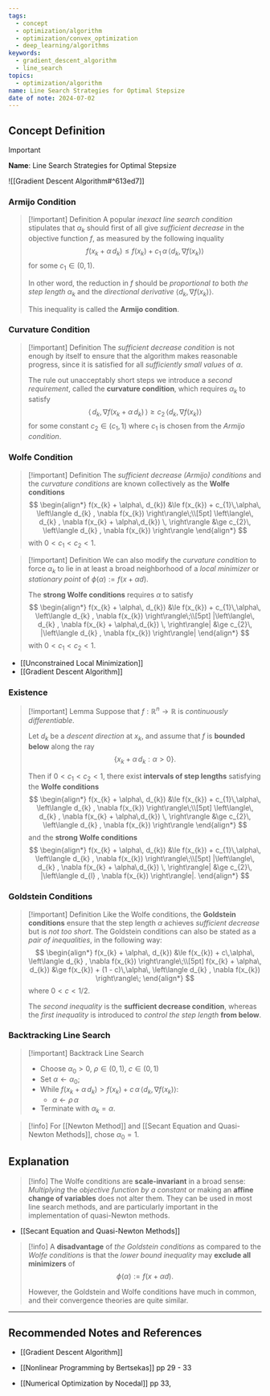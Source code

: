 ```yaml
---
tags:
  - concept
  - optimization/algorithm
  - optimization/convex_optimization
  - deep_learning/algorithms
keywords:
  - gradient_descent_algorithm
  - line_search
topics:
  - optimization/algorithm
name: Line Search Strategies for Optimal Stepsize
date of note: 2024-07-02
---
```


## Concept Definition

>[!important]
>**Name**: Line Search Strategies for Optimal Stepsize

![[Gradient Descent Algorithm#^613ed7]]


### Armijo Condition

>[!important] Definition
>A popular *inexact line search condition* stipulates that $\alpha_{k}$ should first of all give *sufficient decrease* in the objective function $f$, as measured by the following inquality
>$$
>f(x_{k} + \alpha\, d_{k}) \le f(x_{k}) + c_{1}\,\alpha\, \left\langle d_{k} , \nabla f(x_{k}) \right\rangle
>$$
>for some $c_{1} \in  (0,1).$ 
>
>In other word, the reduction in $f$ should be *proportional to* both *the step length* $\alpha_{k}$ and the *directional derivative* $\left\langle d_{k} , \nabla f(x_{k})  \right\rangle$.
>
>This inequality is called the **Armijo condition**.

### Curvature Condition

>[!important] Definition
>The *sufficient decrease condition* is not enough by itself to ensure that the algorithm makes reasonable progress, since it is satisfied for all *sufficiently small values* of $\alpha$.
>
>The rule out unacceptably short steps we introduce a *second requirement*, called the **curvature condition**, which requires $\alpha_{k}$ to satisfy
>$$
>\left\langle\, d_{k} , \nabla f(x_{k} + \alpha\,d_{k}) \, \right\rangle \ge c_{2}\, \left\langle d_{k} , \nabla f(x_{k})   \right\rangle
>$$
>for some constant $c_{2} \in (c_{1}, 1)$ where $c_{1}$ is chosen from the *Armijo condition*.

### Wolfe Condition

>[!important] Definition
>The *sufficient decrease (Armijo) conditions* and the *curvature conditions* are known collectively as the **Wolfe conditions**
>$$
>\begin{align*}
>f(x_{k} + \alpha\, d_{k}) &\le f(x_{k}) + c_{1}\,\alpha\, \left\langle d_{k} , \nabla f(x_{k}) \right\rangle\;\\[5pt]
>\left\langle\, d_{k} , \nabla f(x_{k} + \alpha\,d_{k}) \, \right\rangle &\ge c_{2}\, \left\langle d_{k} , \nabla f(x_{k})   \right\rangle
>\end{align*}
>$$
>with $0 < c_{1} < c_{2} < 1.$


>[!important] Definition
>We can also modify the *curvature condition* to force $\alpha_{k}$ to lie in at least a broad neighborhood of a *local minimizer* or *stationary point* of $\phi(\alpha) := f(x + \alpha d)$.
>
>The **strong Wolfe conditions** requires $\alpha$ to satisfy
>$$
>\begin{align*}
>f(x_{k} + \alpha\, d_{k}) &\le f(x_{k}) + c_{1}\,\alpha\, \left\langle d_{k} , \nabla f(x_{k}) \right\rangle\;\\[5pt]
>|\left\langle\, d_{k} , \nabla f(x_{k} + \alpha\,d_{k}) \, \right\rangle| &\ge c_{2}\, |\left\langle d_{k} , \nabla f(x_{k})   \right\rangle|
>\end{align*}
>$$
>with $0 < c_{1} < c_{2} < 1.$

- [[Unconstrained Local Minimization]]
- [[Gradient Descent Algorithm]]

### Existence 

>[!important] Lemma
>Suppose that $f:\mathbb{R}^n \to \mathbb{R}$ is *continuously differentiable*. 
>
>Let $d_{k}$ be a *descent direction* at $x_{k}$, and assume that $f$ is **bounded below** along the ray $$\{ x_{k} + \alpha\,d_{k}: \alpha > 0 \}.$$ 
>
>Then if $0 < c_{1} < c_{2} < 1$, there exist **intervals of step lengths** satisfying the **Wolfe conditions** 
>$$
>\begin{align*}
>f(x_{k} + \alpha\, d_{k}) &\le f(x_{k}) + c_{1}\,\alpha\, \left\langle d_{k} , \nabla f(x_{k}) \right\rangle\;\\[5pt]
>\left\langle\, d_{k} , \nabla f(x_{k} + \alpha\,d_{k}) \, \right\rangle &\ge c_{2}\, \left\langle d_{k} , \nabla f(x_{k})   \right\rangle
>\end{align*}
>$$
>and the **strong Wolfe conditions**
>$$
>\begin{align*}
>f(x_{k} + \alpha\, d_{k}) &\le f(x_{k}) + c_{1}\,\alpha\, \left\langle d_{k} , \nabla f(x_{k}) \right\rangle\;\\[5pt]
>|\left\langle\, d_{k} , \nabla f(x_{k} + \alpha\,d_{k}) \, \right\rangle| &\ge c_{2}\, |\left\langle d_{l} , \nabla f(x_{k})   \right\rangle|.
>\end{align*}
>$$

### Goldstein Conditions

>[!important] Definition
>Like the Wolfe conditions, the **Goldstein conditions** ensure that the step length $\alpha$ achieves *sufficient decrease* but is *not too short*. The Goldstein conditions can also be stated as a *pair of inequalities*, in the following way:
>$$
>\begin{align*}
>f(x_{k} + \alpha\, d_{k}) &\le f(x_{k}) + c\,\alpha\, \left\langle d_{k} , \nabla f(x_{k}) \right\rangle\;\\[5pt]
>f(x_{k} + \alpha\, d_{k}) &\ge f(x_{k}) + (1 - c)\,\alpha\, \left\langle d_{k} , \nabla f(x_{k}) \right\rangle\;
>\end{align*}
>$$
>where $0 < c < 1 / 2.$
>
>The *second inequality* is the **sufficient decrease condition**, whereas the *first inequality* is introduced to *control the step length* **from below**.

### Backtracking Line Search

>[!important] Backtrack Line Search
>- Choose $\alpha_{0} >0$, $\rho \in (0,1)$, $c\in (0,1)$
>- Set $\alpha \leftarrow \alpha_{0};$
>- While $f(x_{k} + \alpha\, d_{k}) > f(x_{k}) + c\,\alpha\, \left\langle d_{k} , \nabla f(x_{k}) \right\rangle$:
>	- $\alpha \leftarrow \rho\,\alpha$
>- Terminate with $\alpha_{k} = \alpha.$ 

>[!info]
>For [[Newton Method]] and [[Secant Equation and Quasi-Newton Methods]], chose $\alpha_{0} = 1.$


## Explanation

>[!info]
>The Wolfe conditions are **scale-invariant** in a broad sense: *Multiplying* the *objective function by a constant* or making an **affine change of variables** does not alter them. They can be used in most line search methods, and are particularly important in the implementation of quasi-Newton methods.

- [[Secant Equation and Quasi-Newton Methods]]

>[!info]
>A **disadvantage** of *the Goldstein conditions* as compared to the *Wolfe conditions* is that the *lower bound inequality* may **exclude all minimizers** of $$\phi(\alpha) := f(x + \alpha d).$$ 
>
>However, the Goldstein and Wolfe conditions have much in common, and their convergence theories are quite similar.




-----------
##  Recommended Notes and References

- [[Gradient Descent Algorithm]]



- [[Nonlinear Programming by Bertsekas]] pp 29 - 33
- [[Numerical Optimization by Nocedal]] pp 33, 